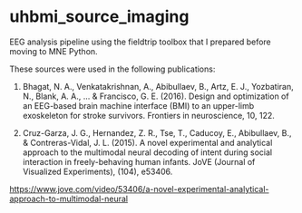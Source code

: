 # uhbmi_source_imaging
EEG analysis pipeline using the fieldtrip toolbox that I prepared before moving to MNE Python.

These sources were used in the following publications:

1) Bhagat, N. A., Venkatakrishnan, A., Abibullaev, B., Artz, E. J., Yozbatiran, N., Blank, A. A., ... & Francisco, G. E. (2016). Design and optimization of an EEG-based brain machine interface (BMI) to an upper-limb exoskeleton for stroke survivors. Frontiers in neuroscience, 10, 122.

2) Cruz-Garza, J. G., Hernandez, Z. R., Tse, T., Caducoy, E., Abibullaev, B., & Contreras-Vidal, J. L. (2015). A novel experimental and analytical approach to the multimodal neural decoding of intent during social interaction in freely-behaving human infants. JoVE (Journal of Visualized Experiments), (104), e53406.

https://www.jove.com/video/53406/a-novel-experimental-analytical-approach-to-multimodal-neural
